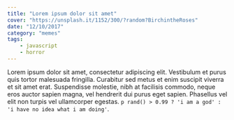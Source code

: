 ```yaml
---
title: "Lorem ipsum dolor sit amet"
cover: "https://unsplash.it/1152/300/?random?BirchintheRoses"
date: "12/10/2017"
category: "memes"
tags:
    - javascript
    - horror
---
```


Lorem ipsum dolor sit amet, consectetur adipiscing elit. Vestibulum et purus quis tortor malesuada fringilla. Curabitur sed metus et enim suscipit viverra et sit amet erat. Suspendisse molestie, nibh at facilisis commodo, neque eros auctor sapien magna, vel hendrerit dui purus eget sapien. Phasellus vel elit non turpis vel ullamcorper egestas. `p rand() > 0.99 ? 'i am a god' : 'i have no idea what i am doing'`.
